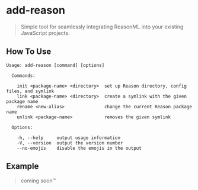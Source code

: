 # add-reason

> Simple tool for seamlessly integrating ReasonML into your existing JavaScript projects.

## How To Use

```
Usage: add-reason [command] [options]

  Commands:

    init <package-name> <directory>  set up Reason directory, config files, and symlink
    link <package-name> <directory>  create a symlink with the given package name
    rename <new-alias>               change the current Reason package name
    unlink <package-name>            removes the given symlink

  Options:

    -h, --help     output usage information
    -V, --version  output the version number
    --no-emojis    disable the emojis in the output
```

## Example

> coming soon™

